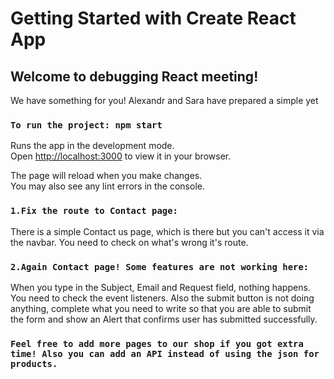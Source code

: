 # Getting Started with Create React App


## Welcome to debugging React meeting!

We have something for you! Alexandr and Sara have prepared a simple yet

### `To run the project: npm start`

Runs the app in the development mode.\
Open [http://localhost:3000](http://localhost:3000) to view it in your browser.

The page will reload when you make changes.\
You may also see any lint errors in the console.

### `1.Fix the route to Contact page:`
There is a simple Contact us page, which is there but you can't access it via the navbar. You need to check on what's wrong it's route.


### `2.Again Contact page! Some features are not working here:`
When you type in the Subject, Email and Request field, nothing happens. You need to check the event listeners. 
Also the submit button is not doing anything, complete what you need to write so that you are able to submit the form and show an Alert that confirms user has submitted successfully. 

### `Feel free to add more pages to our shop if you got extra time! Also you can add an API instead of using the json for  products.`

